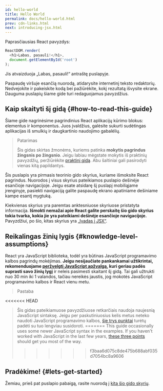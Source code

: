 ```yaml
---
id: hello-world
title: Hello World
permalink: docs/hello-world.html
prev: cdn-links.html
next: introducing-jsx.html
---
```


Paprasčiausias React pavyzdys:

```js
ReactDOM.render(
  <h1>Labas, pasauli!</h1>,
  document.getElementById('root')
);
```

Jis atvaizduoja „Labas, pasauli!“ antraštę puslapyje.

[](codepen://hello-world)

Paspaudę viršuje esančią nuorodą, atidarysite internetinį teksto redaktorių. Nedvejokite ir pakeiskite kodą bei pažiūrėkite, kokį rezultatą išvysite ekrane. Dauguma puslapių šiame gide turi redaguojamus pavyzdžius.


## Kaip skaityti šį gidą {#how-to-read-this-guide}

Šiame gide nagrinėsime pagrindinius React aplikacijų kūrimo blokus: elementus ir komponentus. Juos įvaldžius, galėsite sukurti sudėtingas aplikacijas iš smulkių ir daugkartinio naudojimo gabalėlių.

>Patarimas
>
>Šis gidas skirtas žmonėms, kuriems patinka **mokytis pagrindus žingsnis po žingsnio**. Jeigu labiau mėgstate mokytis iš praktinių pavyzdžių, peržiūrėkite [praktinį gidą](/tutorial/tutorial.html). Abu šaltiniai gali pasirodyti vienas kitą papildantys.

Šis puslapis yra pirmasis teorinio gido skyrius, kuriame išmoksite React pagrindus. Nuorodos į visus skyrius pateikiamos puslapio dešinėje esančioje navigacijoje. Jeigu esate atsidarę šį puslapį mobiliąjame įrenginyje, pasiekti navigaciją galite paspaudę ekrano apatiniame dešiniame kampe esantį mygtuką.

Kiekvienas skyrius yra paremtas anktesniuose skyriuose pristatyta informacija. **Išmokti nemažai apie React galite perskaitę šio gido skyrius tokia tvarka, kokia jie yra pateikiami dešinėje esančioje navigacijoje.** Pavyzdžiui, po šio, kitas skyrius yra [„Įvadas į JSX“](/docs/introducing-jsx.html).

## Reikalingas žinių lygis {#knowledge-level-assumptions}

React yra JavaScript biblioteka, todėl yra būtinas JavaScript programavimo kalbos pagrindų mokėjimas. **Jeigu nesijaučiate pankankamai užtikrintai, rekomenduojame [peržvelgti JavaScript apžvalgą](https://developer.mozilla.org/en-US/docs/Web/JavaScript/A_re-introduction_to_JavaScript), kuri geriau padės suprasti savo žinių lygį** ir neleis pasimesti skaitant šį gidą. Tai gali užtrukti nuo 30 min iki 1 valandos, tačiau nereikės jaustis, jog mokotės JavaScript programavimo kalbos ir React vienu metu.

>Pastaba
>
<<<<<<< HEAD
>Šis gidas pateikiamuose pavyzdžiuose retkarčiais naudoja naujesnią JavaScript sintaksę. Jeigu per paskutiniuosius kelis metus neteko naudoti JavaScript programavimo kalbos, [šie trys punktai](https://gist.github.com/gaearon/683e676101005de0add59e8bb345340c) turėtų padėti su tuo lengviau susidoroti.
=======
>This guide occasionally uses some newer JavaScript syntax in the examples. If you haven't worked with JavaScript in the last few years, [these three points](https://gist.github.com/gaearon/683e676101005de0add59e8bb345340c) should get you most of the way.
>>>>>>> f3baa6d075c8de475b688abf035d7054bc8a9606


## Pradėkime! {#lets-get-started}

Žemiau, prieš pat puslapio pabaigą, rasite nuorodą į [kitą šio gido skyrių](/docs/introducing-jsx.html).


